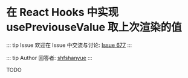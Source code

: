# 在 React Hooks 中实现 usePreviouseValue 取上次渲染的值



::: tip Issue 
 欢迎在 Issue 中交流与讨论: [Issue 677](https://github.com/shfshanyue/Daily-Question/issues/677) 
:::

::: tip Author 
回答者: [shfshanyue](https://github.com/shfshanyue) 
:::

TODO